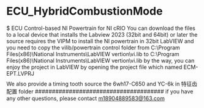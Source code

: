 # ECU_HybridCombustionMode
$$$$$$$$$$$$$$$$$$$$$$$$$$$$$$$$$$$$$$$$$$$$$
ECU Control-based NI Powertrain for NI cRIO
You can download the files to a local device that installs the Labview 2023 (32bit and 64bit) or later
the source requires the VIPM to install the NI powertrain in 32bit LabVIEW and you need to copy the vilib/powertrain control folder
from C:\Program Files(x86)\National Instruments\LabVIEW vertion\vi.lib to C:\Program Files(x86)\National Instruments\LabVIEW vertion\vi.lib
by the way, you can enjoy the project in LabVIEW by opening the project file which named ECM-EPT.LVPRJ
$$$$$$$$$$$$$$$$$$$$$$$$$$$$$$$$$$$$$$$$
We also provide a timing tooth source the 6wh17-C650 and YC-6k in 特征齿配置 folder
######################################
if you have any other questions, please contact m18904889583@163.com
